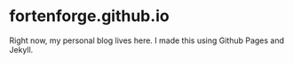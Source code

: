 # fortenforge.github.io
Right now, my personal blog lives here. I made this using Github Pages and Jekyll.
